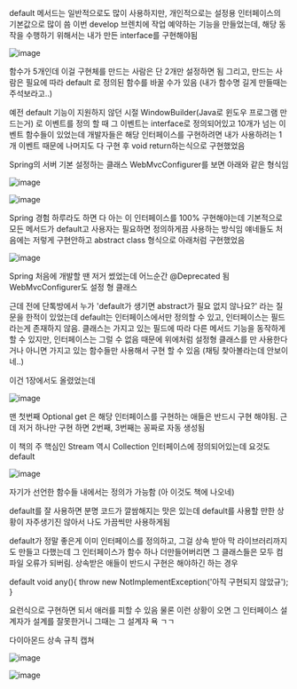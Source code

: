 default 메서드는 일반적으로도 많이 사용하지만, 개인적으로는 설정용 인터페이스의 기본값으로 많이 씀
이번 develop 브렌치에 작업 예약하는 기능을 만들었는데, 해당 동작을 수행하기 위해서는 내가 만든 interface를 구현해야됨

![image](https://user-images.githubusercontent.com/10288037/115997730-3945ba00-a61f-11eb-9dc9-d9dd81c5910e.png)


함수가 5개인데 이걸 구현체를 만드는 사람은 단 2개만 설정하면 됨
그리고, 만드는 사람은 필요에 따라 default 로 정의된 함수를 바꿀 수가 있음
(내가 함수명 길게 만들때는 주석보라고..)

예전 default 기능이 지원하지 않던 시절 WindowBuilder(Java로 윈도우 프로그램 만드는거) 로 이벤트를 정의 할 때 그 이벤트는 interface로 정의되어있고 10개가 넘는 이벤트 함수들이 있었는데 개발자들은 해당 인터페이스를 구현하려면 내가 사용하려는 1개 이벤트 때문에 나머지도 다 구현 후 void return하는식으로 구현했었음

Spring의 서버 기본 설정하는 클래스 WebMvcConfigurer를 보면 아래와 같은 형식임

![image](https://user-images.githubusercontent.com/10288037/115997737-406cc800-a61f-11eb-92c4-7e6eb5547399.png)

![image](https://user-images.githubusercontent.com/10288037/115997740-42cf2200-a61f-11eb-9021-dc67e4d14fc3.png)


Spring 경험 하루라도 하면 다 아는 이 인터페이스를 100% 구현해야는데 기본적으로 모든 메서드가 default고
사용자는 필요하면 정의하게끔 사용하는 방식임
얘네들도 처음에는 저렇게 구현안하고 abstract class 형식으로 아래처럼 구현했었음

![image](https://user-images.githubusercontent.com/10288037/115997758-4b275d00-a61f-11eb-8e9b-a14664d586f8.png)


Spring 처음에 개발할 땐 저거 썼었는데 어느순간 @Deprecated 됨
WebMvcConfigurer도 설정 형 클래스

근데 전에 단톡방에서 누가 'default가 생기면 abstract가 필요 없지 않나요?' 라는 질문을 한적이 있었는데
default는 인터페이스에서만 정의할 수 있고, 인터페이스는 필드라는게 존재하지 않음.
클래스는 가지고 있는 필드에 따라 다른 메서드 기능을 동작하게 할 수 있지만, 인터페이스는 그럴 수 없음
때문에 위에처럼 설정형 클래스를 만 사용한다거나 아니면 가지고 있는 함수들만 사용해서 구현 할 수 있음
(채팅 찾아볼라는데 안보이네..)

이건 1장에서도 올렸었는데

![image](https://user-images.githubusercontent.com/10288037/115997775-5a0e0f80-a61f-11eb-81b9-126eae9659e8.png)


맨 첫번째 Optional<M> get 은 해당 인터페이스를 구현하는 애들은 반드시 구현 해야됨.
근데 저거 하나만 구현 하면 2번째, 3번째는 꽁짜로 자동 생성됨

이 책의 주 핵심인 Stream 역시 Collection 인터페이스에 정의되어있는데 요것도 default

![image](https://user-images.githubusercontent.com/10288037/115997780-5ed2c380-a61f-11eb-9f2a-74a286117d67.png)

자기가 선언한 함수들 내에서는 정의가 가능함 (아 이것도 책에 나오네)

default를 잘 사용하면 분명 코드가 깔쌈해지는 맛은 있는데 default를 사용할 만한 상황이 자주생기진 않아서 나도 가끔씩만 사용하게됨

default가 정말 좋은게 이미 인터페이스를 정의하고, 그걸 상속 받아 막 라이브러리까지도 만들고 다했는데
그 인터페이스가 함수 하나 더만들어버리면 그 클래스들은 모두 컴파일 오류가 되버림.
상속받은 애들이 반드시 구현은 해야하긴 하는 경우

default void any(){
	throw new NotImplementException('아직 구현되지 않았규');
}

요런식으로 구현하면 되서 애러를 피할 수 있음
물론 이런 상황이 오면 그 인터페이스 설계자가 설계를 잘못한거니 그때는 그 설계자 욕 ㄱㄱ


다이아몬드 상속 규칙 캡쳐

![image](https://user-images.githubusercontent.com/10288037/115997798-6e520c80-a61f-11eb-952c-1e2c2916c858.png)

![image](https://user-images.githubusercontent.com/10288037/115997801-70b46680-a61f-11eb-9c68-8a3c2915cf99.png)


